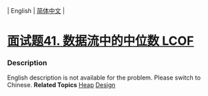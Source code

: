| English | [简体中文](README.md) |

# [面试题41. 数据流中的中位数  LCOF](https://leetcode-cn.com/problems/shu-ju-liu-zhong-de-zhong-wei-shu-lcof)
 ### Description
English description is not available for the problem. Please switch to Chinese.
**Related Topics**  [Heap](https://leetcode-cn.com/tag/heap) [Design](https://leetcode-cn.com/tag/design) 